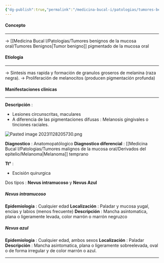 ```yaml
---
{"dg-publish":true,"permalink":"/medicina-bucal-i/patologias/tumores-benignos-de-la-mucosa-oral/tumores-epiteliales/nevus/"}
---
```



#### Concepto
---

→ [[Medicina Bucal I/Patologias/Tumores benignos de la mucosa oral/Tumores Benignos\|Tumor benigno]] pigmentado de la mucosa oral

#### Etiologia
---

→ Sintesis mas rapida y formación de granulos groseros de melanina (raza negra).
→ Proliferación de melanocitos (producen pigmentación profunda)
#### Manifestaciones clinicas
---

**Descripción** :
- Lesiones circunscritas, maculares
- A diferencia de las pigmentaciones difusas : Melanosis gingivales o tinciones raciales.

![Pasted image 20231128205730.png](/img/user/Cirugia%20Bucal%20I/Medias/Pasted%20image%2020231128205730.png)

**Diagnostico** : Anatomopatólogico
**Diagnostico diferencial** : [[Medicina Bucal I/Patologias/Tumores malignos de la mucosa oral/Derivados del epitelio/Melanoma\|Melanoma]] temprano

**Tt°** :
- Escisión quirurgica

Dos tipos : **Nevus intramucoso** y **Nevus Azul**
##### Nevus intramucoso
**Epidemiologia** : Cualquier edad
**Localización** : Paladar y mucosa yugal, encias y labios (menos frecuente)
**Descripción** : Mancha asintomatica, plana o ligeramente levada, color marrón o marrón negruzco

##### Nevus azul
**Epidemiologia** : Cualquier edad, ambos sexos
**Localización** : Paladar 
**Descripción** : Mancha asintomatica, plana o ligeramente sobreelevada, oval o de forma irregular y de color marrón o azul.

---

